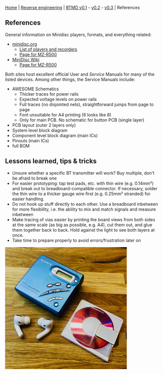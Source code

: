 [Home](readme.md) |
[Reverse engineering](re.md) |
[BTMD v0.1](v0.1.md) -
[v0.2](v0.2.md) -
[v0.3](v0.3.md) |
References

## References

General information on Minidisc players, formats, and everything related:
- [minidisc.org](https://www.minidisc.org/)
  - [List of players and recorders](https://www.minidisc.org/equipment_browser.html)
  - [Page for MZ-R500](https://www.minidisc.org/part_Sony_MZ-R500.html)
- [MiniDisc Wiki](https://www.minidisc.wiki/)
  - [Page for MZ-R500](https://www.minidisc.wiki/equipment/sony/portable/mz-r500)

Both sites host excellent official User and *Service* Manuals for many of the listed devices. Among other things, the Service Manuals include:
- AWESOME Schematics
  - Thicker traces for power rails
  - Expected voltage levels on power rails
  - Full traces (no disjointed nets), straightforward jumps from page to page
  - Font unsuitable for A4 printing (6 looks like 8)
  - Only for main PCB. No schematic for button PCB (single layer)
- PCB layout (outer 2 layers only)
- System level block diagram
- Component level block diagram (main ICs)
- Pinouts (main ICs)
- full BOM

## Lessons learned, tips & tricks

- Unsure whether a specific BT transmitter will work? Buy multiple, don't be afraid to break one
- For easier prototyping: tap test pads, etc. with thin wire (e.g. 0.14mm²) and break out to breadboard-compatible connector. If necessary, solder the thin wire to a thicker gauge wire first (e.g. 0.25mm² stranded) for easier handling.
- Do not hook up stuff directly to each other. Use a breadboard inbetween for more flexibility, i.e. the ability to mix and match signals and measure inbetween
- Make tracing of vias easier by printing the board views from both sides at the same scale (as big as possible, e.g. A4), cut them out, and glue them together back to back. Hold against the light to see both layers at once.
- Take time to prepare properly to avoid errors/frustration later on

![](img/btmd_400.jpeg)
